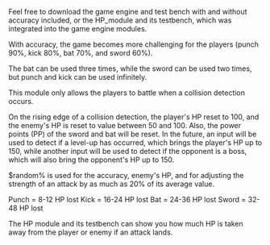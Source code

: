 Feel free to download the game engine and test bench with and without accuracy included, or the HP_module and its testbench, which was integrated into the game engine modules.

With accuracy, the game becomes more challenging for the players (punch 90%, kick 80%, bat 70%, and sword 60%).

The bat can be used three times, while the sword can be used two times, but punch and kick can be used infinitely.

This module only allows the players to battle when a collision detection occurs.

On the rising edge of a collision detection, the player's HP reset to 100, and the enemy's HP is reset to value between 50 and 100.  Also, the power points (PP) of the sword and bat will be reset.  In the future, an input will be used to detect if a level-up has occurred, which brings the player's HP up to 150, while another input will be used to detect if the opponent is a boss, which will also bring the opponent's HP up to 150.

$random% is used for the accuracy, enemy's HP, and for adjusting the strength of an attack by as much as 20% of its average value.

Punch = 8-12 HP lost
Kick = 16-24 HP lost
Bat = 24-36 HP lost
Sword = 32-48 HP lost

The HP module and its testbench can show you how much HP is taken away from the player or enemy if an attack lands.
